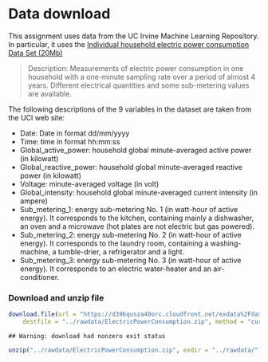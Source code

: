 Data download
========================================================

This assignment uses data from the UC Irvine Machine Learning Repository. In particular, it uses the [Individual household electric power consumption Data Set (20Mb)](https://d396qusza40orc.cloudfront.net/exdata%2Fdata%2Fhousehold_power_consumption.zip "Electric power consumption")

>Description: Measurements of electric power consumption in one household with a one-minute sampling rate over a period of almost 4 years. Different electrical quantities and some sub-metering values are available.

The following descriptions of the 9 variables in the dataset are taken from the UCI web site:

* Date: Date in format dd/mm/yyyy
* Time: time in format hh:mm:ss
* Global_active_power: household global minute-averaged active power (in kilowatt)
* Global_reactive_power: household global minute-averaged reactive power (in kilowatt)
* Voltage: minute-averaged voltage (in volt)
* Global_intensity: household global minute-averaged current intensity (in ampere)
* Sub_metering_1: energy sub-metering No. 1 (in watt-hour of active energy). It corresponds to the kitchen, containing mainly a dishwasher, an oven and a microwave (hot plates are not electric but gas powered).
* Sub_metering_2: energy sub-metering No. 2 (in watt-hour of active energy). It corresponds to the laundry room, containing a washing-machine, a tumble-drier, a refrigerator and a light.
* Sub_metering_3: energy sub-metering No. 3 (in watt-hour of active energy). It corresponds to an electric water-heater and an air-conditioner.

### Download and unzip file

```r
download.file(url = "https://d396qusza40orc.cloudfront.net/exdata%2Fdata%2Fhousehold_power_consumption.zip", 
    destfile = "../rawdata/ElectricPowerConsumption.zip", method = "curl")
```

```
## Warning: download had nonzero exit status
```

```r
unzip("../rawdata/ElectricPowerConsumption.zip", exdir = "../rawdata/")
```

